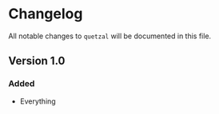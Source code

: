 # Changelog

All notable changes to `quetzal` will be documented in this file.

## Version 1.0

### Added
- Everything
